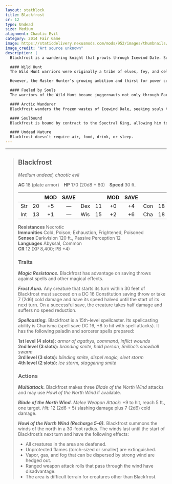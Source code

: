 ```yaml
---
layout: statblock
title: Blackfrost
cr: 12
type: Undead
size: Medium
alignment: Chaotic Evil
category: 2014 Fair Game
image: https://staticdelivery.nexusmods.com/mods/952/images/thumbnails/3612/3612-1554443504-460856515.png
image_credit: "Art source unknown"
description: |
  Blackfrost is a wandering knight that prowls through Icewind Dale. Some say he was once a mortal who met the cruel fate of freezing to death in the harsh winter, while others say he was a paladin twisted by a greater evil for a broken bargain of power. Whatever the truth, one thing is certain—anyone who gazes upon this being feels their hair stand on end.

  #### Wild Hunt
  The Wild Hunt warriors were originally a tribe of elves, fey, and celestials ruled over by a king—the Master Hunter. Although they were once a force of good on the Prime Material Plane, other elves came to fear them. Whenever a great force of evil threatened the lands of the Prime, they would hunt it down and annihilate it before returning to the Feywild.  

  However, the Master Hunter’s growing ambition and thirst for power corrupted them. Their behavior changed, and they began to threaten the balance between the Prime Material Plane and the Feywild. In response, a group of fey gathered allies and performed rituals to banish the Wild Hunt to the Far Realm. There, the members were warped and corrupted, embracing the madness. The Master Hunter, now known as the Spectral King, became the herald of one of the most destructive forces on Toril.  

  #### Fueled by Souls
  The warriors of the Wild Hunt became juggernauts not only through Far Realm corruption but through their profane consumption of souls. Devouring souls fueled their might and temporarily filled the void within them. This constant hunger drove them to feed endlessly, for if they stopped, the emptiness would consume them.  

  #### Arctic Wanderer
  Blackfrost wanders the frozen wastes of Icewind Dale, seeking souls to return to the Spectral King in exchange for power—and to extend his own cursed existence.  

  #### Soulbound
  Blackfrost is bound by contract to the Spectral King, allowing him to arise anew even after destruction. Only if the Spectral King releases him—or is destroyed—can Blackfrost truly perish.  

  #### Undead Nature
  Blackfrost doesn’t require air, food, drink, or sleep.
---
```


___
> ## Blackfrost
> *Medium undead, chaotic evil*
>
> **AC** 18 (plate armor) **HP** 170 (20d8 + 80) **Speed** 30 ft.
>
> | | | MOD | SAVE | | | MOD | SAVE | | | MOD | SAVE |
> |:--|:-:|:----:|:----:|:--|:-:|:----:|:----:|:--|:-:|:----:|:----:|
> |Str| 20| +5 | — |Dex| 11| +0 | +4 |Con| 18| +4 | — |
> |Int| 13| +1 | — |Wis| 15| +2 | +6 |Cha| 18| +4 | +8 |
>
> **Resistances** Necrotic  
> **Immunities** Cold, Poison; Exhaustion, Frightened, Poisoned  
> **Senses** Darkvision 120 ft., Passive Perception 12  
> **Languages** Abyssal, Common  
> **CR** 12 (XP 8,400; PB +4)
>
> ### Traits
>
> ***Magic Resistance.*** Blackfrost has advantage on saving throws against spells and other magical effects.  
>
> ***Frost Aura.*** Any creature that starts its turn within 30 feet of Blackfrost must succeed on a DC 16 Constitution saving throw or take 7 (2d6) cold damage and have its speed halved until the start of its next turn. On a successful save, the creature takes half damage and suffers no speed reduction.  
>
> ***Spellcasting.*** Blackfrost is a 15th-level spellcaster. Its spellcasting ability is Charisma (spell save DC 16, +8 to hit with spell attacks). It has the following paladin and sorcerer spells prepared:  
>
> **1st level (4 slots):** *armor of agathys, command, inflict wounds*  
> **2nd level (3 slots):** *branding smite, hold person, Snilloc’s snowball swarm*  
> **3rd level (3 slots):** *blinding smite, dispel magic, sleet storm*  
> **4th level (2 slots):** *ice storm, staggering smite*  
>
> ### Actions
>
> ***Multiattack.*** Blackfrost makes three *Blade of the North Wind* attacks and may use *Howl of the North Wind* if available.  
>
> ***Blade of the North Wind.*** *Melee Weapon Attack:* +9 to hit, reach 5 ft., one target. *Hit:* 12 (2d6 + 5) slashing damage plus 7 (2d6) cold damage.  
>
> ***Howl of the North Wind (Recharge 5–6).*** Blackfrost summons the winds of the north in a 30-foot radius. The winds last until the start of Blackfrost’s next turn and have the following effects:  
> - All creatures in the area are deafened.  
> - Unprotected flames (torch-sized or smaller) are extinguished.  
> - Vapor, gas, and fog that can be dispersed by strong wind are hedged out.  
> - Ranged weapon attack rolls that pass through the wind have disadvantage.  
> - The area is difficult terrain for creatures other than Blackfrost.  
